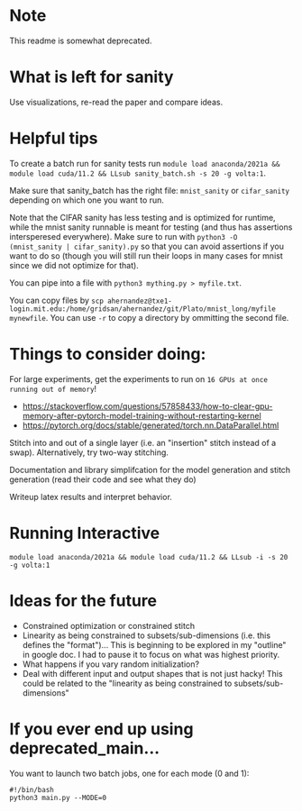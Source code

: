 # Note
This readme is somewhat deprecated.

# What is left for sanity
Use visualizations, re-read the paper and compare ideas.

# Helpful tips
To create a batch run for sanity tests run `module load anaconda/2021a && module load cuda/11.2 && LLsub sanity_batch.sh -s 20 -g volta:1`.

Make sure that sanity_batch has the right file: `mnist_sanity` or `cifar_sanity` depending on which one you want to run.

Note that the CIFAR sanity has less testing and is optimized for runtime, while the mnist sanity runnable is meant for testing (and thus has assertions intersperesed everywhere). Make sure to run with `python3 -O (mnist_sanity | cifar_sanity).py` so that you can avoid assertions if you want to do so (though you will still run their loops in many cases for mnist since we did not optimize for that).

You can pipe into a file with `python3 mything.py > myfile.txt`.

You can copy files by `scp ahernandez@txe1-login.mit.edu:/home/gridsan/ahernandez/git/Plato/mnist_long/myfile mynewfile`. You can use `-r` to copy a directory by ommitting the second file.

# Things to consider doing:
For large experiments, get the experiments to run on `16 GPUs at once running out of memory`!
- https://stackoverflow.com/questions/57858433/how-to-clear-gpu-memory-after-pytorch-model-training-without-restarting-kernel
- https://pytorch.org/docs/stable/generated/torch.nn.DataParallel.html

Stitch into and out of a single layer (i.e. an "insertion" stitch instead of a swap). Alternatively, try two-way stitching.

Documentation and library simplifcation for the model generation and stitch generation (read their code and see what they do)

Writeup latex results and interpret behavior.

# Running Interactive
```
module load anaconda/2021a && module load cuda/11.2 && LLsub -i -s 20 -g volta:1
```

# Ideas for the future
- Constrained optimization or constrained stitch
- Linearity as being constrained to subsets/sub-dimensions (i.e. this defines the "format")... This is beginning to be explored in my "outline" in google doc. I had to pause it to focus on what was highest priority.
- What happens if you vary random initialization?
- Deal with different input and output shapes that is not just hacky! This could be related to the "linearity as being constrained to subsets/sub-dimensions"

# If you ever end up using deprecated_main...

You want to launch two batch jobs, one for each mode (0 and 1):
```
#!/bin/bash
python3 main.py --MODE=0
```